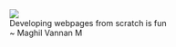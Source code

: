 <div class="flex-center">
  <div class="center" style="width:350px;">
    <img class="dp" src="{{site.baseurl}}/images/harold.jpg">
    <div class="quote">
      <div style="quote-sub">Developing webpages from scratch is fun</div>
      <div class="author"> ~ Maghil Vannan M</div>
    </div>
  </div>
</div>
